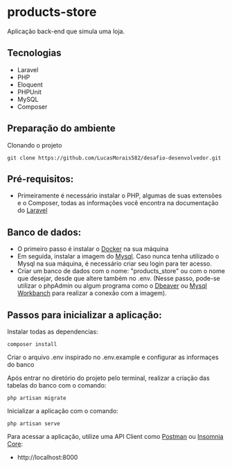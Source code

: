# products-store

Aplicação back-end que simula uma loja.

## Tecnologias

- Laravel
- PHP
- Eloquent
- PHPUnit
- MySQL
- Composer

## Preparação do ambiente

Clonando o projeto
```
git clone https://github.com/LucasMorais582/desafio-desenvolvedor.git
```

## Pré-requisitos:
- Primeiramente é necessário instalar o PHP, algumas de suas extensões e o Composer, todas as informações você encontra na documentação do [Laravel](https://laravel.com/docs/7.x/installation)

## Banco de dados:
- O primeiro passo é instalar o [Docker](https://docs.docker.com/engine/install/) na sua máquina
- Em seguida, instalar a imagem do [Mysql](https://hub.docker.com/_/mysql). Caso nunca tenha utilizado o Mysql na sua máquina, é necessário criar seu login para ter acesso.
- Criar um banco de dados com o nome: "products_store" ou com o nome que desejar, desde que altere também no .env. (Nesse passo, pode-se utilizar o phpAdmin ou algum programa como o [Dbeaver](https://dbeaver.io/) ou [Mysql Workbanch](https://www.mysql.com/products/workbench/) para realizar a conexão com a imagem).


## Passos para inicializar a aplicação:

Instalar todas as dependencias:
```
composer install
```
Criar o arquivo .env inspirado no .env.example e configurar as informaçes do banco

Após entrar no diretório do projeto pelo terminal, realizar a criação das tabelas do banco com o comando:
```
php artisan migrate
```

Inicializar a aplicação com o comando:
```
php artisan serve
```

Para acessar a aplicação, utilize uma API Client como [Postman](https://www.postman.com/) ou [Insomnia Core](https://insomnia.rest/download/):
- http://localhost:8000
